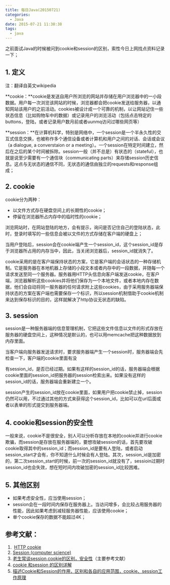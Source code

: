 ```yaml
---
title: 每日Java(20150721)
categories:
  - Java
date: 2015-07-21 11:38:38
tags:
  - java
---
```


之前面试Java的时候被问到cookie和session的区别，索性今日上网找点资料记录一下；

<!-- more -->

1\. 定义
------

注：翻译自英文wikipedia

**cookie：**cookie是发送自用户所浏览的网站并存储在用户浏览器中的一小段数据。用户每一次浏览该网站的时候，浏览器都会把cookie发送给服务器，以通知网站该用户的之前活动。cookies被设计成一个可靠的机制，以让网站记住一些状态信息（比如购物车中的数据）或记录用户的浏览活动（包括点击特定的buttons，登陆，或者记录用户数月前或者uunmq访问过哪些网页等）

**session：**在计算机科学，特别是网络中，一个session是一个半永久性的交互式信息交换，也被称作多个通信设备或者计算机和用户之间的对话、会话或会议（a dialogue, a converstaion or a meeting）。一个session在特定时间建立，然后在之后的某个时间被拆除。session一般（并不总是）有状态的（stateful），也就是说至少需要有一个通信块（communicating parts）来存储session历史信息。这点与无状态的通信不同，无状态的通信由独立的requests和response组成；

2\. cookie
----------

cookie分为两种：

*   以文件方式存在硬盘空间上的长期性的cookie；
*   停留在浏览器所占内存中的临时性的cookie；

浏览网站时，在网站登陆的地方，会有提示，询问是否记住自己的登陆状态，此时，登录时填写的一些信息会被以文件的方式存储在客户端的硬盘上；

当用户登陆后，session会在cookie端产生一个session\_id，这个session\_id是存于浏览器所占用的内存当中，因此，当关闭浏览器后，session_id就消失了。

cookie采用的是在客户端保持状态的方案，它是客户端的会话状态的一种存储机制。它是服务器在本地机器上存储的小段文本或者内存中的一段数据，并随每一个请求发送至同一个服务器。服务器用HTTP头信息向客户端发送cookie，在客户端，浏览器解析这些cookies并将他们保存为一个本地文件，或者本地内存在数据，他们会自动将同一服务器的任何请求附上这些cookies，由于采用服务器端保持状态的方案在客户端也需要保存一个标识，所以session机制借助于cookie机制来达到保存标识的目的，这样就解决了http协议无状态的缺陷。

3\. session
-----------

session是一种服务器端的信息管理机制，它把这些文件信息以文件的形式存放在服务器的硬盘空间上，这种情况是默认的，也可以用memcache把这种数据放到内存里面。

当客户端向服务器发送请求时，要求服务器端产生一个session时，服务器端会先检查一下，客户端的cookie里面有没

有session\_id，是否已经过期。如果有这样的session\_id的话，服务器端会根据cookie里面的session\_id把服务器的session检索出来。如果没有这样的session\_id的话，服务器端会重新建立一个。

session产生的session\_id放在cookie里面，如果用户把cookie禁止掉，session仍然可以用，不过通过其他的方式来获得这个session\_id，比如可以在url后面或者以表单的形式提交到服务器端。

4\. cookie和session的安全性
----------------------

一般来说，cookie不是很安全，别人可以分析存放在本地的cookie并进行cookie欺骗，而session是存放在服务器端的，要想攻破session的话，首先要攻破cookie取得其中的session\_id；而session\_id是要有人登陆，或者启动session\_start才会有，你不知道什么时候会有人登陆。其次，session\_id是加密的，第二次session\_start的时候，前一次的session\_id就没有了，sessioin过期时session\_id也会失效，想在短时间内攻破加密的session\_id比较困难。

5\. 其他区别
--------

*   如果考虑安全性，应当使用session；
*   session会在一段时间内保存在服务器上。当访问增多，会比较占用服务器的性能，因此如果考虑到减轻服务器性能，应该使用cookie；
*   单个cookie保存的数据不能超过4K；

参考文献：
-----

1.   [HTTP cookie](https://en.wikipedia.org/wiki/HTTP_cookie)
2.  [Session (computer science)](https://en.wikipedia.org/wiki/Session_(computer_science))
3.  [老生常谈session,cookie的区别，安全性](http://blog.51yip.com/php/938.html)（主要参考文献）
4.  [cookie 和session 的区别详解](http://www.cnblogs.com/shiyangxt/articles/1305506.html)
5.  [描述Cookie和Session的作用，区别和各自的应用范围，cookie、session工作原理](http://www.360doc.com/content/11/0706/15/3639038_131844581.shtml)
